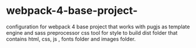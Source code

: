 # webpack-4-base-project-
configuration for webpack 4 base project that works with pugjs as template engine and sass preprocessor css tool for style to build dist folder that contains html, css, js , fonts folder and images folder.
